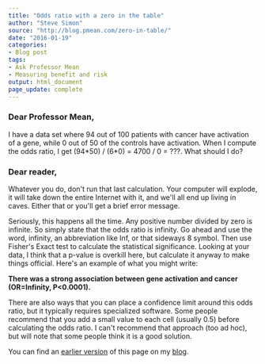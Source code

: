 ```yaml
---
title: "Odds ratio with a zero in the table"
author: "Steve Simon"
source: "http://blog.pmean.com/zero-in-table/"
date: "2016-01-19"
categories:
- Blog post
tags:
- Ask Professor Mean
- Measuring benefit and risk
output: html_document
page_update: complete
---
```


### Dear Professor Mean,

I have a data set where 94 out of 100 patients with cancer have activation of a gene, while 0 out of 50 of the controls have activation. When I compute the odds ratio, I get (94\*50) / (6\*0) = 4700 / 0 = ???. What should I do?

<!---More--->

### Dear reader,

Whatever you do, don't run that last calculation. Your computer will explode, it will take down the entire Internet with it, and we'll all end up living in caves. Either that or you'll get a brief error message.

Seriously, this happens all the time. Any positive number divided by zero is infinite. So simply state that the odds ratio is infinity. Go ahead and use the word, infinity, an abbreviation like Inf, or that sideways 8 symbol. Then use Fisher's Exact test to calculate the statistical significance. Looking at your data, I think that a p-value is overkill here, but calculate it anyway to make things official. Here's an example of what you might write:

**There was a strong association between gene activation and cancer (OR=Infinity, P\<0.0001).**

There are also ways that you can place a confidence limit around this odds ratio, but it typically requires specialized software. Some people recommend that you add a small value to each cell (usually 0.5) before calculating the odds ratio. I can't recommend that approach (too ad hoc), but will note that some people think it is a good solution.

You can find an [earlier version][sim1] of this page on my [blog][sim2].

[sim1]: http://blog.pmean.com/zero-in-table/
[sim2]: http://blog.pmean.com
